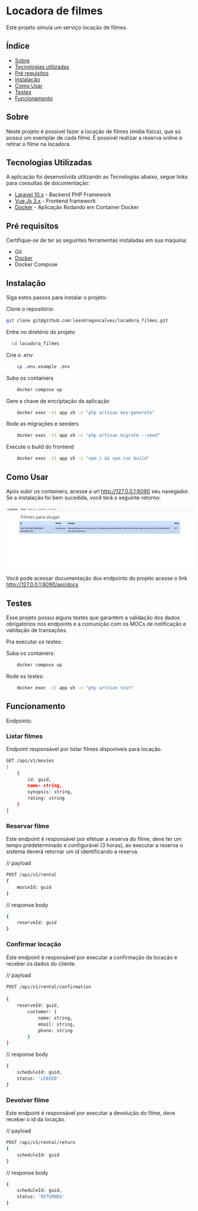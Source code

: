# Locadora de filmes

Este projeto simula um serviço locação de filmes.

## Índice

- [Sobre](#sobre)
- [Tecnologias utilizadas](#tecnologias-utilizadas)
- [Pré requisitos](#pré-requisitos)
- [Instalação](#instalação)
- [Como Usar](#como-usar)
- [Testes](#testes)
- [Funcionamento](#funcionamento)

## Sobre

Neste projeto é possivel fazer a locação de filmes (mídia física), que só possui um exemplar de cada
filme. É possível realizar a reserva online e retirar o filme na locadora.

## Tecnologias Utilizadas
A aplicação foi desenvolvida utilizando as Tecnologias abaixo, segue links para consultas de documentação:

- [Laravel 10.x](https://laravel.com/docs/10.x) - Backend PHP Framework
- [Vue Js 3.x](https://vuejs.org/guide/introduction) - Frontend framework
- [Docker](https://docs.docker.com/) - Aplicação Rodando em Container Docker

## Pré requisitos

Certifique-se de ter as seguintes ferramentas instaladas em sua máquina:

- Git
- [Docker](https://docs.docker.com/get-docker/)
- Docker Compose


## Instalação

Siga estes passos para instalar o projeto:

Clone o repositório:

```bash
git clone git@github.com:leandrogoncalves/locadora_filmes.git
```
Entre no diretório do projeto

```bash
  cd locadora_filmes
```

Crie o .env
```bash
    cp .env.example .env
```

Suba os containers
```bash
    docker compose up
```

Gere a chave de encriptação da aplicação
```bash
    docker exec -it app sh -c "php artisan key:generate"
```

Rode as migrações e seeders
```bash
    docker exec -it app sh -c "php artisan migrate --seed"
```

Execute o build do frontend
```bash
    docker exec -it app sh -c "npm i && npm run build"
```

## Como Usar

Após subir os containers, acesse a url http://127.0.0.1:8090 seu navegador. Se a instalação foi bem sucedida, você terá o seguinte retorno:

<img src="/storage/app/img/print.png">

Você pode acessar documentação dos endpoints do projeto acesse o link http://127.0.0.1:8090/api/docs

## Testes

Esse projeto possui alguns testes que garantem a validação dos dados obrigatórios nos endpoints e a comunição com os MOCs de notificação e validação de transações.

Pra executar os testes:

Suba os containers:
```bash
    docker compose up
```

Rode os testes:
```bash
    docker exec -it app sh -c "php artisan test"
```

## Funcionamento

Endpoints:

### Listar filmes

Endpoint responsável por listar filmes disponíveis para locação.

```bash
GET /api/v1/movies
[
    {
        id: guid,
        name: string,
        synopsis: string,
        rating: string
    }
]
```

### Reservar filme

Este endpoint é responsável por efetuar a reserva do filme, deve ter um tempo prédeterminado e configurável (3 horas), ao executar a reserva o sistema deverá retornar
um id identificando a reserva.

// payload
```bash
POST /api/v1/rental
{
    movieId: guid
}
```

// response body
```bash
{
    reserveId: guid
}
```

### Confirmar locação

Este endpoint é responsável por executar a confirmação da locação e receber os
dados do cliente.

// payload

```bash
POST /api/v1/rental/confirmation

{
    reserveId: guid,
        customer: {
            name: string,
            email: string,
            phone: string
        }
}
```

// response body

```bash
{
    scheduleId: guid,
    status: 'LEASED'
}
```

### Devolver filme

Este endpoint é responsável por executar a devolução do filme, deve receber o id da
locação.


// payload

```bash
POST /api/v1/rental/return
{
    scheduleId: guid
}
```

// response body

```bash
{
    scheduleId: guid,
    status: 'RETURNED'
}
```

